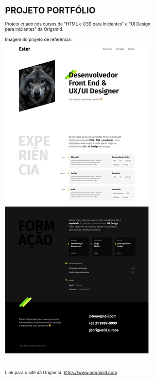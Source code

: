 # PROJETO PORTFÓLIO

Projeto criado nos cursos de "HTML e CSS para Iniciantes" e "UI Design para Iniciantes" da Origamid.
<br>
<br>
Imagem do projeto de referência:
<br>
<a href="https://www.figma.com/file/ipUPk6mGGW61zl7ko9CmI9/projeto-pessoal-fazendo?node-id=101%3A5"><img src="./img/referencia.png"></a>
<br>
<br>
<br>
<br>
Link para o site da Origamid:
https://www.origamid.com